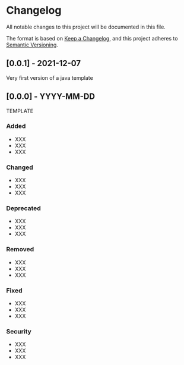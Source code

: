 # Changelog

All notable changes to this project will be documented in this file.

The format is based on [Keep a Changelog](https://keepachangelog.com/en/1.0.0/),
and this project adheres to [Semantic Versioning](https://semver.org/spec/v2.0.0.html).

## [0.0.1] - 2021-12-07

Very first version of a java template

## [0.0.0] - YYYY-MM-DD

TEMPLATE

### Added

- XXX
- XXX
- XXX

### Changed

- XXX
- XXX
- XXX

### Deprecated

- XXX
- XXX
- XXX

### Removed

- XXX
- XXX
- XXX

### Fixed

- XXX
- XXX
- XXX

### Security

- XXX
- XXX
- XXX
